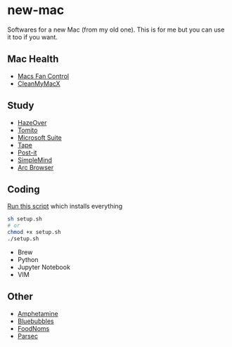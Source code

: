 # new-mac
Softwares for a new Mac (from my old one). This is for me but you can use it too if you want.

## Mac Health
* [Macs Fan Control](https://crystalidea.com/macs-fan-control)
* [CleanMyMacX](https://cleanmymac.com)

## Study
* [HazeOver](https://apps.apple.com/us/app/hazeover-distraction-dimmer/id430798174?mt=12)
* [Tomito](https://apps.apple.com/us/app/tomito/id1526042938?mt=12)
* [Microsoft Suite](https://apps.apple.com/us/app-bundle/microsoft-365/id1450038993?mt=12)
* [Tape](https://aeriform.itch.io/tape)
* [Post-it](https://apps.apple.com/us/app/post-it/id1475777828?mt=12)
* [SimpleMind](https://apps.apple.com/us/app/simplemind-mind-mapping/id439654198?mt=12)
* [Arc Browser](http://arc.net)

## Coding
[Run this script](./setup.sh) which installs everything
```sh
sh setup.sh
# or
chmod +x setup.sh
./setup.sh
```
* Brew
* Python
* Jupyter Notebook
* VIM

## Other
* [Amphetamine](https://apps.apple.com/us/app/amphetamine/id937984704?mt=12)
* [Bluebubbles](http://bluebubbles.app)
* [FoodNoms](https://apps.apple.com/us/app/foodnoms-nutrition-tracker/id1479461686)
* [Parsec](parsec.app)
